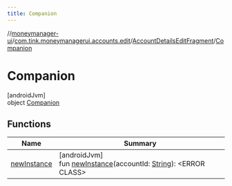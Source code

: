 ```yaml
---
title: Companion
---
```

//[moneymanager-ui](../../../../index.html)/[com.tink.moneymanagerui.accounts.edit](../../index.html)/[AccountDetailsEditFragment](../index.html)/[Companion](index.html)



# Companion



[androidJvm]\
object [Companion](index.html)



## Functions


| Name | Summary |
|---|---|
| [newInstance](new-instance.html) | [androidJvm]<br>fun [newInstance](new-instance.html)(accountId: [String](https://kotlinlang.org/api/latest/jvm/stdlib/kotlin/-string/index.html)): &lt;ERROR CLASS&gt; |

